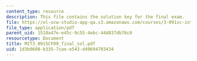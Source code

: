 ```yaml
---
content_type: resource
description: This file contains the solution key for the final exam.
file: https://ol-ocw-studio-app-qa.s3.amazonaws.com/courses/3-091sc-introduction-to-solid-state-chemistry-fall-2010/1d3b0608b3357caee543d49694703434_MIT3_091SCF09_final_sol.pdf
file_type: application/pdf
parent_uid: 1510a47e-e45c-9c55-4ebc-44d837db76c0
resourcetype: Document
title: MIT3_091SCF09_final_sol.pdf
uid: 1d3b0608-b335-7cae-e543-d49694703434
---
```

